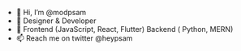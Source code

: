 - 👋 Hi, I’m @modpsam
- 👀 Designer & Developer
- 🌱 Frontend (JavaScript, React, Flutter) Backend ( Python, MERN)
- 📫 Reach me on twitter @heypsam
<!---
modpsam/modpsam is a ✨ special ✨ repository because its `README.md` (this file) appears on your GitHub profile.
You can click the Preview link to take a look at your changes.
--->
